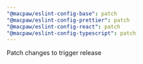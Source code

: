 ```yaml
---
"@macpaw/eslint-config-base": patch
"@macpaw/eslint-config-prettier": patch
"@macpaw/eslint-config-react": patch
"@macpaw/eslint-config-typescript": patch
---
```


Patch changes to trigger release
